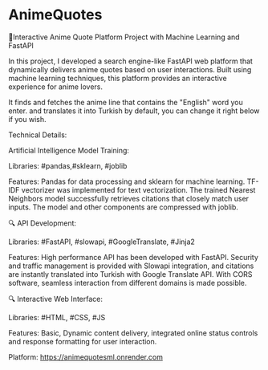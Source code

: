 # AnimeQuotes
🚀Interactive Anime Quote Platform Project with Machine Learning and FastAPI



In this project, I developed a search engine-like FastAPI web platform that dynamically delivers anime quotes based on user interactions. Built using machine learning techniques, this platform provides an interactive experience for anime lovers.

It finds and fetches the anime line that contains the "English" word you enter. and translates it into Turkish by default, you can change it right below if you wish.



Technical Details:



 Artificial Intelligence Model Training:



Libraries: #pandas,#sklearn, #joblib

Features: Pandas for data processing and sklearn for machine learning. TF-IDF vectorizer was implemented for text vectorization. The trained Nearest Neighbors model successfully retrieves citations that closely match user inputs. The model and other components are compressed with joblib.



🔍 API Development:



Libraries: #FastAPI, #slowapi, #GoogleTranslate, #Jinja2

Features: High performance API has been developed with FastAPI. Security and traffic management is provided with Slowapi integration, and citations are instantly translated into Turkish with Google Translate API. With CORS software, seamless interaction from different domains is made possible.



🔍 Interactive Web Interface:



Libraries: #HTML, #CSS, #JS

Features: Basic, Dynamic content delivery, integrated online status controls and response formatting for user interaction.



Platform: https://animequotesml.onrender.com
